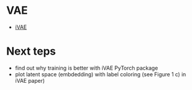 # VAE

* [iVAE](https://github.com/siamakz/iVAE/blob/master/lib/models.py)

# Next teps

* find out why training is better with iVAE PyTorch package
* plot latent space (embdedding) with label coloring (see Figure 1 c) in iVAE paper)
